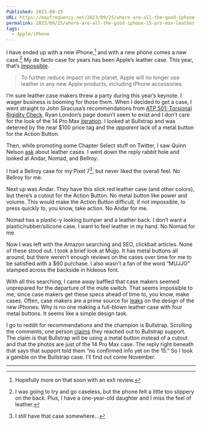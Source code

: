 ```yaml
---
Published: 2023-09-25
URL: https://maxfrequency.net/2023/09/25/where-are-all-the-good-iphone-15-pro-max-leather-cases/
permalink: 2023/09/25/where-are-all-the-good-iphone-15-pro-max-leather-cases/
tags:
  - Apple/iPhone
---
```

I have ended up with a new iPhone,[^1] and with a new phone comes a new case.[^2] My de facto case for years has been Apple’s leather case. This year, that’s [impossible](https://www.apple.com/newsroom/2023/09/apple-debuts-iphone-15-and-iphone-15-plus/).

> To further reduce impact on the planet, Apple will no longer use leather in any new Apple products, including iPhone accessories.

I’m sure leather case makers threw a party during this year’s keynote. I wager business is booming for those them. When I decided to get a case, I went straight to John Siracusa’s recommendations from [ATP 501: Torsional Rigidity Check](https://atp.fm/501). Ryan London’s page doesn’t seem to exist and I don’t care for the look of the 14 Pro Max [iteration](https://ryanlondon.com/products/leather-iphone-14-pro-shell-case-magsafe-black?variant=). I looked at Bullstrap and was deterred by the near $100 price tag and the *apparent* lack of a metal button for the Action Button.

Then, while promoting some Chapter Select stuff on Twitter, I saw Quinn Nelson [ask](https://x.com/SnazzyLabs/status/1703287101448765593) about leather cases. I went down the reply rabbit hole and looked at Andar, Nomad, and Bellroy.

I had a Bellroy case for my Pixel 7[^3], but never liked the overall feel. No Bellroy for me.

Next up was Andar. They have this slick red leather case (and other colors), but there’s a cutout for the Action Button. No metal button like power and volume. This would make the Action Button difficult, if not impossible, to press quickly to, you know, take action. No Andar for me.

Nomad has a plastic-y looking bumper and a leather back. I don’t want a plastic/rubber/silicone case. I want to feel leather in my hand. No Nomad for me.

Now I was left with the Amazon searching and SEO, clickbait articles. None of these stood out. I took a brief look at Mujjo. It has metal buttons all around, but there weren’t enough reviews on the cases over time for me to be satisfied with a $60 purchase. I also wasn’t a fan of the word “MUJJO” stamped across the backside in hideous font.

With all this searching, I came away baffled that case makers seemed unprepared for the departure of the mute switch. That seems impossible to me, since case makers get these specs ahead of time to, you know, make cases. Often, case makers are a prime source for [leaks](https://9to5mac.com/2023/08/07/iphone-15-pro-case-leak-action-button/) on the design of the new iPhones. Why is no one making a full-blown leather case with four metal buttons. It seems like a simple design task.

I go to reddit for recommendations and the champion is Bullstrap. Scrolling the comments, one person [claims](https://www.reddit.com/r/iphone/comments/16j81sq/comment/k1g5xw2/?context=3) they reached out to Bullstrap support. The claim is that Bullstrap will be using a metal button instead of a cutout and that the photos are just of the 14 Pro Max case. The reply right beneath that says that support told them “no confirmed info yet on the 15.” So I took a gamble on the Bullstrap case. I’ll find out come November.

---
[^1]: Hopefully more on that soon with an exit review.
[^2]: I was going to try and go caseless, but the phone felt a little too slippery on the back. Plus, I have a one-year-old daughter and I miss the feel of leather.
[^3]: I still have that case somewhere…